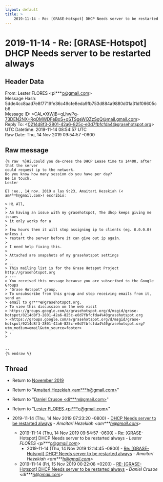 ```yaml
---
layout: default
title: >
    2019-11-14 - Re: [GRASE-Hotspot] DHCP Needs server to be restarted always
---
```


# 2019-11-14 - Re: [GRASE-Hotspot] DHCP Needs server to be restarted always

## Header Data

From: Lester FLORES \<pi***c@gmail.com\><br>
Message Hash: 5dde4cc8aad7e8f7719fe36c49cfe8eda9fb753d884a9880d01a31df06605cb6<br>
Message ID: \<CAL=XtWjB=qLhwPq-73DEN2NX+RqOMWDFeBoS+oSTSgeWQZzSgQ@mail.gmail.com\><br>
Reply To: \<0214d8f3-2801-42a6-825c-e0d7fbfcfda4@grasehotspot.org\><br>
UTC Datetime: 2019-11-14 08:54:57 UTC<br>
Raw Date: Thu, 14 Nov 2019 09:54:57 -0600<br>

## Raw message

```
{% raw  %}Hi.Could you de-crees the DHCP Lease time to 14400, after that the server
could request ip to the network.
Do you know how many session do you have per day?
Be in touch,
Lester

El jue., 14 nov. 2019 a las 9:23, Amaitari Hezekiah (<
am***h@gmail.com>) escribió:

> Hi All,
>
> Am having an issue with my grasehotspot, The dhcp keeps giving me issues
> it only works for a
>
> few hours then it will stop assigning ip to clients (eg. 0.0.0.0) unless i
> restart the server before it can give out ip again.
>
> I need help fixing this.
>
> Attached are snapshots of my grasehotspot settings
>
> --
> This mailing list is for the Grase Hotspot Project http://grasehotspot.org
> ---
> You received this message because you are subscribed to the Google Groups
> "Grase Hotspot" group.
> To unsubscribe from this group and stop receiving emails from it, send an
> email to gr***e@grasehotspot.org.
> To view this discussion on the web visit
> https://groups.google.com/a/grasehotspot.org/d/msgid/grase-hotspot/0214d8f3-2801-42a6-825c-e0d7fbfcfda4%40grasehotspot.org
> <https://groups.google.com/a/grasehotspot.org/d/msgid/grase-hotspot/0214d8f3-2801-42a6-825c-e0d7fbfcfda4%40grasehotspot.org?utm_medium=email&utm_source=footer>
> .
>


--
{% endraw %}
```

## Thread

+ Return to [November 2019](/archive/2019/11)

+ Return to "[Amaitari Hezekiah <am***h<span>@</span>gmail.com>](/authors/am___h_at_gmail_com)"
+ Return to "[Daniel Crusoe <di***n<span>@</span>gmail.com>](/authors/di___n_at_gmail_com)"
+ Return to "[Lester FLORES <pi***c<span>@</span>gmail.com>](/authors/pi___c_at_gmail_com)"

+ 2019-11-14 (Thu, 14 Nov 2019 07:23:20 -0800) - [DHCP Needs server to be restarted always](/archive/2019/11/03980b67759e52c9241356685a212fcc03b9e86dfa177afcf6039affad91b508) - _Amaitari Hezekiah \<am***h@gmail.com\>_
  + 2019-11-14 (Thu, 14 Nov 2019 09:54:57 -0600) - Re: [GRASE-Hotspot] DHCP Needs server to be restarted always - _Lester FLORES \<pi***c@gmail.com\>_
    + 2019-11-14 (Thu, 14 Nov 2019 12:14:45 -0800) - [Re: [GRASE-Hotspot] DHCP Needs server to be restarted always](/archive/2019/11/8ca026edb8bd1f55817f9d5694730db602f3b8ef4d411f32ff814157b4126b4e) - _Amaitari Hezekiah \<am***h@gmail.com\>_
  + 2019-11-14 (Fri, 15 Nov 2019 00:22:08 +0200) - [RE: [GRASE-Hotspot] DHCP Needs server to be restarted always](/archive/2019/11/86ef28d4b98a7bc068696a062b1d3cd7a0606a73b56bfd149f34035c4b46c02f) - _Daniel Crusoe \<di***n@gmail.com\>_

